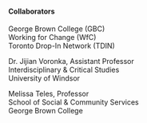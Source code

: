 #### Collaborators

George Brown College (GBC)    
Working for Change (WfC)  
Toronto Drop-In Network (TDIN)  

Dr. Jijian Voronka, Assistant Professor  
Interdisciplinary & Critical Studies  
University of Windsor  

Melissa Teles, Professor  
School of Social & Community Services  
George Brown College